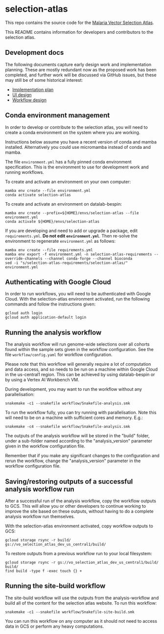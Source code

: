 # selection-atlas

This repo contains the source code for the [Malaria Vector Selection Atlas](https://anopheles-genomic-surveillance.github.io/selection-atlas/).

This README contains information for developers and contributors to the selection atlas.

## Development docs

The following documents capture early design work and implementation planning. These are mostly redundant now as the proposed work has been completed, and further work will be discussed via GitHub issues, but these may still be of some historical interest:

-   [Implementation plan](https://docs.google.com/document/d/1VvVZqIQWP8a2zH_CqTgKOp7_KotiJX8bcQ-RWfxiEj8/edit?usp=sharing)
-   [UI design](https://www.figma.com/file/k8lS8xUvYmPopMv1MpyYO0/Selection-atlas?node-id=3487%3A6008&t=bUqtIieBnHcFTzk3-1)
-   [Workflow design](https://miro.com/app/board/uXjVPlYc-lM=/?share_link_id=382195427430)

## Conda environment management

In order to develop or contribute to the selection atlas, you will need to create a conda environment on the system where you are working. 

Instructions below assume you have a recent version of conda and mamba installed. Alternatively you could use micromamba instead of conda and mamba.

The file `environment.yml` has a fully pinned conda environment specification. This is the environment to use for development work and running workflows. 

To create and activate an environment on your own computer:

```
mamba env create --file environment.yml
conda activate selection-atlas
```

To create and activate an environment on datalab-bespin:

```
mamba env create --prefix=${HOME}/envs/selection-atlas --file environment.yml
conda activate ${HOME}/envs/selection-atlas
```

If you are developing and need to add or upgrade a package, edit `requirements.yml`. **Do not edit `environment.yml`**. Then re-solve the environment to regenerate `environment.yml` as follows:

```
mamba env create --file requirements.yml
mamba env export -f environment.yml -n selection-atlas-requirements --override-channels --channel conda-forge --channel bioconda
sed -i "s/selection-atlas-requirements/selection-atlas/" environment.yml
```

## Authenticating with Google Cloud

In order to run workflows, you will need to be authenticated with Google Cloud. With the selection-atlas environment activated, run the following commands and follow the instructions given:

```
gcloud auth login
gcloud auth application-default login
```

## Running the analysis workflow

The analysis workflow will run genome-wide selections over all cohorts found within the sample sets given in the workflow configuration. See the file `workflow/config.yaml` for workflow configuration.

Please note that this workflow will generally require a lot of computation and data access, and so needs to be run on a machine within Google Cloud in the us-central1 region. This can be achieved by using datalab-bespin or by using a Vertex AI Workbench VM.

During development, you may want to run the workflow without any parallelisation:

```
snakemake -c1 --snakefile workflow/Snakefile-analysis.smk
```

To run the workflow fully, you can try running with parallelisation. Note this will need to be on a machine with sufficient cores and memory. E.g.:

```
snakemake -c4 --snakefile workflow/Snakefile-analysis.smk
```

The outputs of the analysis workflow will be stored in the "build" folder, under a sub-folder named according to the "analysis_version" parameter given in the workflow configuration file. 

Remember that if you make any significant changes to the configuration and rerun the workflow, change the "analysis_version" parameter in the workflow configuration file.

## Saving/restoring outputs of a successful analysis workflow run

After a successful run of the analysis workflow, copy the workflow outputs to GCS. This will allow you or other developers to continue working to improve the site based on these outputs, without having to do a complete analysis workflow run themselves. 

With the selection-atlas environment activated, copy workflow outputs to GCS:

```
gcloud storage rsync -r build/ gs://vo_selection_atlas_dev_us_central1/build/
```

To restore outputs from a previous workflow run to your local filesystem:

```
gcloud storage rsync -r gs://vo_selection_atlas_dev_us_central1/build/ build/
find build -type f -exec touch {} +
```

## Running the site-build workflow

The site-build workflow will use the outputs from the analysis-workflow and build all of the content for the selection atlas website. To run this workflow:

```
snakemake -c1 --snakefile workflow/Snakefile-site-build.smk
```

You can run this workflow on any computer as it should not need to access data in GCS or perform any heavy computations.
